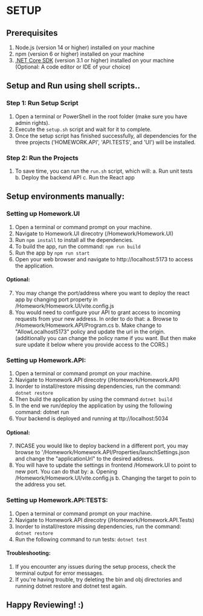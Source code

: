 # SETUP

## Prerequisites

1. Node.js (version 14 or higher) installed on your machine
2. npm (version 6 or higher) installed on your machine
3. [.NET Core SDK](https://dotnet.microsoft.com/en-us/download) (version 3.1 or higher) installed on your machine
   (Optional: A code editor or IDE of your choice)

## Setup and Run using shell scripts..

### Step 1: Run Setup Script

1. Open a terminal or PowerShell in the root folder (make sure you have admin rights).
2. Execute the `setup.sh` script and wait for it to complete.
3. Once the setup script has finished successfully, all dependencies for the three projects ('HOMEWORK.API', 'API.TESTS', and 'UI') will be installed.

### Step 2: Run the Projects

1. To save time, you can run the `run.sh` script, which will:
   a. Run unit tests
   b. Deploy the backend API
   c. Run the React app

## Setup environments manually:

### Setting up Homework.UI

1. Open a terminal or command prompt on your machine.
2. Navigate to Homework.UI direcotry (/Homework/Homework.UI)
3. Run `npm install` to install all the dependencies.
4. To build the app, run the command: `npm run build`
5. Run the app by `npm run start`
6. Open your web browser and navigate to http://localhost:5173 to access the application.

#### Optional:

7. You may change the port/address where you want to deploy the react app by changing port property in /Homework/Homework.UI/vite.config.js
8. You would need to configure your API to grant access to incoming requests from your new address. In order to do that:
   a. Browse to /Homework/Homework.API/Program.cs
   b. Make change to "AllowLocalhost5173" policy and update the url in the origin.
   (additionally you can change the policy name if you want. But then make sure update it below where you provide access to the CORS.)

### Setting up Homework.API:

1. Open a terminal or command prompt on your machine.
2. Navigate to Homework.API direcotry (/Homework/Homework.API)
3. Inorder to install/restore missing dependencies, run the command: `dotnet restore`
4. Then build the application by using the command `dotnet build`
5. In the end we run/deploy the application by using the following command: dotnet run
6. Your backend is deployed and running at ttp://localhost:5034

#### Optional:

7. INCASE you would like to deploy backend in a different port, you may browse to '/Homework/Homework.API/Properties/launchSettings.json and change the "applicationUrl" to the desired address.
8. You will have to update the settings in frontend /Homework.UI to point to new port. You can do that by:
   a. Opening /Homework/Homework.UI/vite.config.js
   b. Changing the target to poin to the address you set.

### Setting up Homework.API:TESTS:

1. Open a terminal or command prompt on your machine.
2. Navigate to Homework.API direcotry (/Homework/Homework.API.Tests)
3. Inorder to install/restore missing dependencies, run the command: `dotnet restore`
4. Run the following command to run tests: `dotnet test`

#### Troubleshooting:

1. If you encounter any issues during the setup process, check the terminal output for error messages.
2. If you're having trouble, try deleting the bin and obj directories and running dotnet restore and dotnet test again.

## Happy Reviewing! :)
